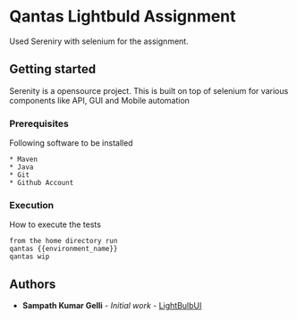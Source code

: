 # Qantas Lightbuld Assignment
Used Sereniry with selenium for the assignment.

## Getting started

Serenity is a opensource project. This is built on top of selenium for various components like API, GUI and Mobile automation

### Prerequisites
Following software to be installed
```
* Maven
* Java
* Git
* Github Account
```

### Execution

How to execute the tests

```
from the home directory run
qantas {{environment_name}}
qantas wip
```

## Authors

* **Sampath Kumar Gelli** - *Initial work* - [LightBulbUI](https://github.com/sampathgelli/LightBulbAPIProject)
